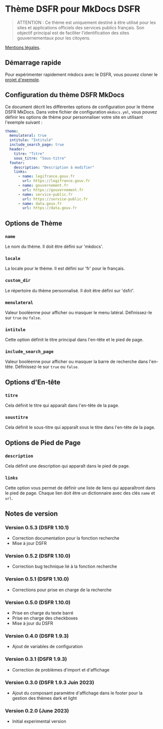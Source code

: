 # Thème DSFR pour MkDocs DSFR

> ATTENTION : Ce thème est uniquement destiné à être utilisé pour les sites et applications officiels des services publics français. Son objectif principal est de faciliter l'identification des sites gouvernementaux pour les citoyens.

[Mentions légales](https://www.systeme-de-design.gouv.fr/cgu/).

## Démarrage rapide

Pour expérimenter rapidement mkdocs avec le DSFR, vous pouvez cloner le [projet d'exemple](https://gitlab-forge.din.developpement-durable.gouv.fr/pub/numeco/mkdocs-dsfr-exemple).

## Configuration du thème DSFR MkDocs

Ce document décrit les différentes options de configuration pour le thème DSFR MkDocs.
Dans votre fichier de configuration `mkdocs.yml`, vous pouvez définir les options de thème pour personnaliser
votre site en utilisant l'exemple suivant :

```yaml
theme:
  menulateral: true
  intitule: "Intitulé"
  include_search_page: true
  header:
    titre: "Titre"
    sous_titre: "Sous-titre"
  footer:
    description: "Description à modifier"
    links:
      - name: legifrance.gouv.fr
        url: https://legifrance.gouv.fr
      - name: gouvernement.fr
        url: https://gouvernement.fr
      - name: service-public.fr
        url: https://service-public.fr
      - name: data.gouv.fr
        url: https://data.gouv.fr
```

## Options de Thème

### `name`

Le nom du thème. Il doit être défini sur 'mkdocs'.

### `locale`

La locale pour le thème. Il est défini sur 'fr' pour le français.

### `custom_dir`

Le répertoire du thème personnalisé. Il doit être défini sur 'dsfr/'.

### `menulateral`

Valeur booléenne pour afficher ou masquer le menu latéral. Définissez-le sur `true` ou `false`.

### `intitule`

Cette option définit le titre principal dans l'en-tête et le pied de page.

### `include_search_page`

Valeur booléenne pour afficher ou masquer la barre de recherche dans l'en-tête. Définissez-le sur `true` ou `false`.

## Options d'En-tête

### `titre`

Cela définit le titre qui apparaît dans l'en-tête de la page.

### `soustitre`

Cela définit le sous-titre qui apparaît sous le titre dans l'en-tête de la page.

## Options de Pied de Page

### `description`

Cela définit une description qui apparaît dans le pied de page.

### `links`

Cette option vous permet de définir une liste de liens qui apparaîtront dans le pied de page. Chaque lien doit être un
dictionnaire avec des clés `name` et `url`.

## Notes de version

### Version 0.5.3 (DSFR 1.10.1)

* Correction documentation pour la fonction recherche
* Mise à jour DSFR

### Version 0.5.2 (DSFR 1.10.0)

* Correction bug technique lié à la fonction recherche

### Version 0.5.1 (DSFR 1.10.0)

* Corrections pour prise en charge de la recherche

### Version 0.5.0 (DSFR 1.10.0)

* Prise en charge du texte barré
* Prise en charge des checkboxes
* Mise à jour du DSFR

### Version 0.4.0 (DSFR 1.9.3)

* Ajout de variables de configuration

### Version 0.3.1 (DSFR 1.9.3)

* Correction de problèmes d'import et d'affichage

### Version 0.3.0 (DSFR 1.9.3 Juin 2023)

* Ajout du composant paramètre d'affichage dans le footer pour la gestion des thèmes dark et light

### Version 0.2.0 (June 2023)

* Initial experimental version
